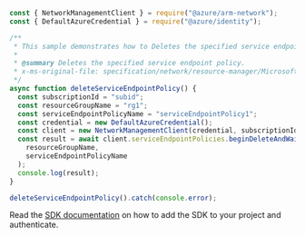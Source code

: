 ```javascript
const { NetworkManagementClient } = require("@azure/arm-network");
const { DefaultAzureCredential } = require("@azure/identity");

/**
 * This sample demonstrates how to Deletes the specified service endpoint policy.
 *
 * @summary Deletes the specified service endpoint policy.
 * x-ms-original-file: specification/network/resource-manager/Microsoft.Network/stable/2021-05-01/examples/ServiceEndpointPolicyDelete.json
 */
async function deleteServiceEndpointPolicy() {
  const subscriptionId = "subid";
  const resourceGroupName = "rg1";
  const serviceEndpointPolicyName = "serviceEndpointPolicy1";
  const credential = new DefaultAzureCredential();
  const client = new NetworkManagementClient(credential, subscriptionId);
  const result = await client.serviceEndpointPolicies.beginDeleteAndWait(
    resourceGroupName,
    serviceEndpointPolicyName
  );
  console.log(result);
}

deleteServiceEndpointPolicy().catch(console.error);
```

Read the [SDK documentation](https://github.com/Azure/azure-sdk-for-js/blob/%40azure%2Farm-network_27.0.0/sdk/network/arm-network/README.md) on how to add the SDK to your project and authenticate.
